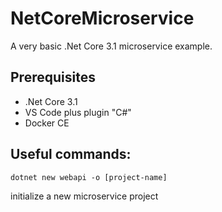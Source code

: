 # NetCoreMicroservice

A very basic .Net Core 3.1 microservice example.

## Prerequisites
- .Net Core 3.1
- VS Code plus plugin "C#"
- Docker CE

## Useful commands:

```
dotnet new webapi -o [project-name]
```
initialize a new microservice project